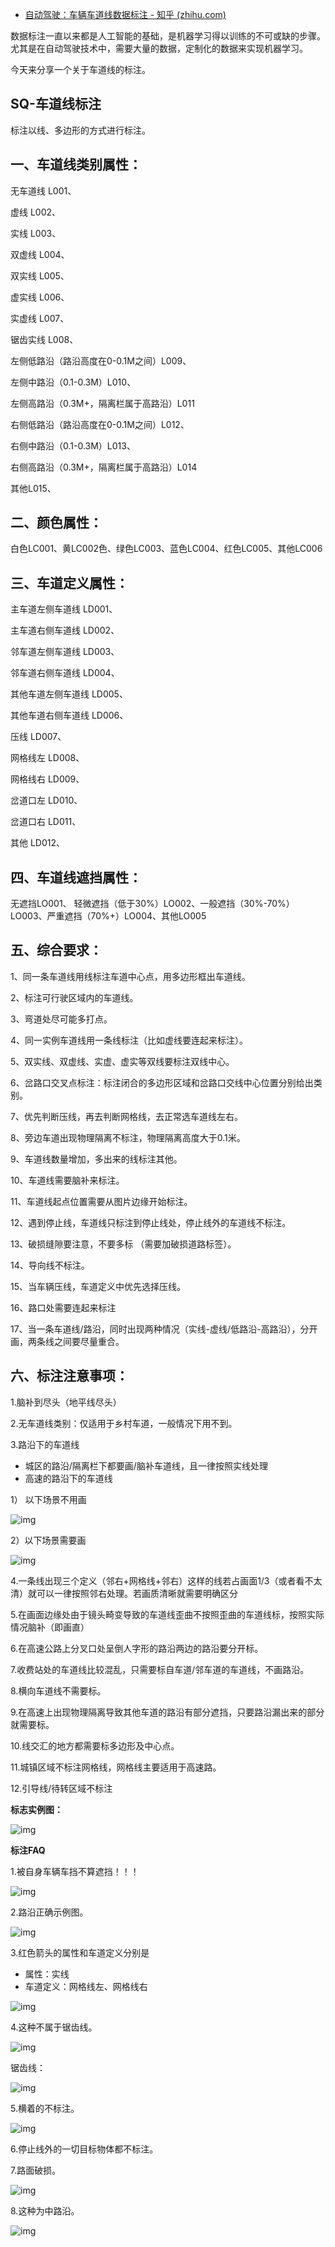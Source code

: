 - [自动驾驶：车辆车道线数据标注 - 知乎 (zhihu.com)](https://zhuanlan.zhihu.com/p/420434049)

数据标注一直以来都是人工智能的基础，是机器学习得以训练的不可或缺的步骤。尤其是在自动驾驶技术中，需要大量的数据，定制化的数据来实现机器学习。

今天来分享一个关于车道线的标注。

## SQ-车道线标注

标注以线、多边形的方式进行标注。

## 一、车道线类别属性：

无车道线 L001、

虚线 L002、

实线 L003、

双虚线 L004、

双实线 L005、

虚实线 L006、

实虚线 L007、

锯齿实线 L008、

左侧低路沿（路沿高度在0-0.1M之间）L009、

左侧中路沿（0.1-0.3M）L010、

左侧高路沿（0.3M+，隔离栏属于高路沿）L011

右侧低路沿（路沿高度在0-0.1M之间）L012、

右侧中路沿（0.1-0.3M）L013、

右侧高路沿（0.3M+，隔离栏属于高路沿）L014

其他L015、

## 二、颜色属性：

白色LC001、黄LC002色、绿色LC003、蓝色LC004、红色LC005、其他LC006

## 三、车道定义属性：

主车道左侧车道线 LD001、

主车道右侧车道线 LD002、

邻车道左侧车道线 LD003、

邻车道右侧车道线 LD004、

其他车道左侧车道线 LD005、

其他车道右侧车道线 LD006、

压线 LD007、

网格线左 LD008、

网格线右 LD009、

岔道口左 LD010、

岔道口右 LD011、

其他 LD012、

## 四、车道线遮挡属性：

无遮挡LO001、 轻微遮挡（低于30%）LO002、一般遮挡（30%-70%）LO003、严重遮挡（70%+）LO004、其他LO005

## 五、综合要求：

1、同一条车道线用线标注车道中心点，用多边形框出车道线。

2、标注可行驶区域内的车道线。

3、弯道处尽可能多打点。

4、同一实例车道线用一条线标注（比如虚线要连起来标注）。

5、双实线、双虚线、实虚、虚实等双线要标注双线中心。

6、岔路口交叉点标注：标注闭合的多边形区域和岔路口交线中心位置分别给出类别。

7、优先判断压线，再去判断网格线，去正常选车道线左右。

8、旁边车道出现物理隔离不标注，物理隔离高度大于0.1米。

9、车道线数量增加，多出来的线标注其他。

10、车道线需要脑补来标注。

11、车道线起点位置需要从图片边缘开始标注。

12、遇到停止线，车道线只标注到停止线处，停止线外的车道线不标注。

13、破损缝隙要注意，不要多标 （需要加破损道路标签）。

14、导向线不标注。

15、当车辆压线，车道定义中优先选择压线。

16、路口处需要连起来标注

17、当一条车道线/路沿，同时出现两种情况（实线-虚线/低路沿-高路沿），分开画，两条线之间要尽量重合。

## 六、标注注意事项：

1.脑补到尽头（地平线尽头）

2.无车道线类别：仅适用于乡村车道，一般情况下用不到。

3.路沿下的车道线

- 城区的路沿/隔离栏下都要画/脑补车道线，且一律按照实线处理
- 高速的路沿下的车道线

1） 以下场景不用画

![img](https://pic1.zhimg.com/80/v2-317b0ec139aa1a0d54f5332d6f06008c_720w.jpg)

2）以下场景需要画

![img](https://pic4.zhimg.com/80/v2-cb235fe15cb2ba28f6cf669029d51e9f_720w.jpg)

4.一条线出现三个定义（邻右+网格线+邻右）这样的线若占画面1/3（或者看不太清）就可以一律按照邻右处理。若画质清晰就需要明确区分

5.在画面边缘处由于镜头畸变导致的车道线歪曲不按照歪曲的车道线标，按照实际情况脑补（即画直）

6.在高速公路上分叉口处呈倒人字形的路沿两边的路沿要分开标。

7.收费站处的车道线比较混乱，只需要标自车道/邻车道的车道线，不画路沿。

8.横向车道线不需要标。

9.在高速上出现物理隔离导致其他车道的路沿有部分遮挡，只要路沿漏出来的部分就需要标。

10.线交汇的地方都需要标多边形及中心点。

11.城镇区域不标注网格线，网格线主要适用于高速路。

12.引导线/待转区域不标注

**标志实例图：**

![img](https://pic2.zhimg.com/80/v2-fb46397b7b522e111d50df3e15efaf59_720w.jpg)

**标注FAQ**

1.被自身车辆车挡不算遮挡！！！

![img](https://pic2.zhimg.com/80/v2-ce8923f45f064ab06d310d4cb72cea8d_720w.jpg)

2.路沿正确示例图。

![img](https://pic3.zhimg.com/80/v2-860ed4fb734ea738fe509a4789f9d342_720w.jpg)

3.红色箭头的属性和车道定义分别是

- 属性：实线
- 车道定义：网格线左、网格线右

![img](https://pic3.zhimg.com/80/v2-f2f0f0ef995aa0b927ed34ff501d2dde_720w.jpg)

4.这种不属于锯齿线。

![img](https://pic1.zhimg.com/80/v2-dfb13e176f85d877e36bc5861a112068_720w.jpg)

锯齿线：

![img](https://pic2.zhimg.com/80/v2-ee139979be81a07379808d0396d4293d_720w.jpg)

5.横着的不标注。

![img](https://pic4.zhimg.com/80/v2-68e64a460afcd2081279e8875482898f_720w.jpg)

6.停止线外的一切目标物体都不标注。

7.路面破损。

![img](https://pic1.zhimg.com/80/v2-2913a0f3d87542cdd5c69343dbd3d0c0_720w.jpg)

8.这种为中路沿。

![img](https://pic1.zhimg.com/80/v2-f8e46d85e6058091c57158eb020775f0_720w.jpg)